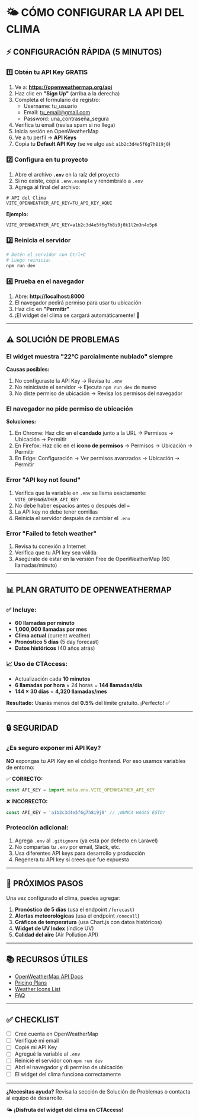# 🌤️ CÓMO CONFIGURAR LA API DEL CLIMA

## ⚡ CONFIGURACIÓN RÁPIDA (5 MINUTOS)

### 1️⃣ Obtén tu API Key GRATIS

1. Ve a: **https://openweathermap.org/api**
2. Haz clic en **"Sign Up"** (arriba a la derecha)
3. Completa el formulario de registro:
   - Username: tu_usuario
   - Email: tu_email@gmail.com
   - Password: una_contraseña_segura
4. Verifica tu email (revisa spam si no llega)
5. Inicia sesión en OpenWeatherMap
6. Ve a tu perfil → **API Keys**
7. Copia tu **Default API Key** (se ve algo así: `a1b2c3d4e5f6g7h8i9j0`)

### 2️⃣ Configura en tu proyecto

1. Abre el archivo **`.env`** en la raíz del proyecto
2. Si no existe, copia `.env.example` y renómbralo a `.env`
3. Agrega al final del archivo:

```env
# API del Clima
VITE_OPENWEATHER_API_KEY=TU_API_KEY_AQUI
```

**Ejemplo:**
```env
VITE_OPENWEATHER_API_KEY=a1b2c3d4e5f6g7h8i9j0k1l2m3n4o5p6
```

### 3️⃣ Reinicia el servidor

```bash
# Detén el servidor con Ctrl+C
# Luego reinicia:
npm run dev
```

### 4️⃣ Prueba en el navegador

1. Abre: **http://localhost:8000**
2. El navegador pedirá permiso para usar tu ubicación
3. Haz clic en **"Permitir"**
4. ¡El widget del clima se cargará automáticamente! 🎉

---

## ⚠️ SOLUCIÓN DE PROBLEMAS

### El widget muestra "22°C parcialmente nublado" siempre

**Causas posibles:**
1. No configuraste la API Key → Revisa tu `.env`
2. No reiniciaste el servidor → Ejecuta `npm run dev` de nuevo
3. No diste permiso de ubicación → Revisa los permisos del navegador

### El navegador no pide permiso de ubicación

**Soluciones:**
1. En Chrome: Haz clic en el **candado** junto a la URL → Permisos → Ubicación → Permitir
2. En Firefox: Haz clic en el **icono de permisos** → Permisos → Ubicación → Permitir
3. En Edge: Configuración → Ver permisos avanzados → Ubicación → Permitir

### Error "API key not found"

1. Verifica que la variable en `.env` se llama exactamente: `VITE_OPENWEATHER_API_KEY`
2. No debe haber espacios antes o después del `=`
3. La API key no debe tener comillas
4. Reinicia el servidor después de cambiar el `.env`

### Error "Failed to fetch weather"

1. Revisa tu conexión a Internet
2. Verifica que tu API key sea válida
3. Asegúrate de estar en la versión Free de OpenWeatherMap (60 llamadas/minuto)

---

## 📊 PLAN GRATUITO DE OPENWEATHERMAP

### ✅ Incluye:

- **60 llamadas por minuto**
- **1,000,000 llamadas por mes**
- **Clima actual** (current weather)
- **Pronóstico 5 días** (5 day forecast)
- **Datos históricos** (40 años atrás)

### 📈 Uso de CTAccess:

- Actualización cada **10 minutos**
- **6 llamadas por hora** × 24 horas = **144 llamadas/día**
- **144 × 30 días** = **4,320 llamadas/mes**

**Resultado:** Usarás menos del **0.5%** del límite gratuito. ¡Perfecto! ✅

---

## 🔒 SEGURIDAD

### ¿Es seguro exponer mi API Key?

**NO** expongas tu API Key en el código frontend. Por eso usamos variables de entorno:

✅ **CORRECTO:**
```javascript
const API_KEY = import.meta.env.VITE_OPENWEATHER_API_KEY
```

❌ **INCORRECTO:**
```javascript
const API_KEY = 'a1b2c3d4e5f6g7h8i9j0' // ¡NUNCA HAGAS ESTO!
```

### Protección adicional:

1. Agrega `.env` al `.gitignore` (ya está por defecto en Laravel)
2. No compartas tu `.env` por email, Slack, etc.
3. Usa diferentes API keys para desarrollo y producción
4. Regenera tu API key si crees que fue expuesta

---

## 🚀 PRÓXIMOS PASOS

Una vez configurado el clima, puedes agregar:

1. **Pronóstico de 5 días** (usa el endpoint `/forecast`)
2. **Alertas meteorológicas** (usa el endpoint `/onecall`)
3. **Gráficos de temperatura** (usa Chart.js con datos históricos)
4. **Widget de UV Index** (índice UV)
5. **Calidad del aire** (Air Pollution API)

---

## 📚 RECURSOS ÚTILES

- [OpenWeatherMap API Docs](https://openweathermap.org/api)
- [Pricing Plans](https://openweathermap.org/price)
- [Weather Icons List](https://openweathermap.org/weather-conditions)
- [FAQ](https://openweathermap.org/faq)

---

## ✅ CHECKLIST

- [ ] Creé cuenta en OpenWeatherMap
- [ ] Verifiqué mi email
- [ ] Copié mi API Key
- [ ] Agregué la variable al `.env`
- [ ] Reinicié el servidor con `npm run dev`
- [ ] Abrí el navegador y di permiso de ubicación
- [ ] El widget del clima funciona correctamente

---

**¿Necesitas ayuda?** Revisa la sección de Solución de Problemas o contacta al equipo de desarrollo.

🌤️ **¡Disfruta del widget del clima en CTAccess!**
